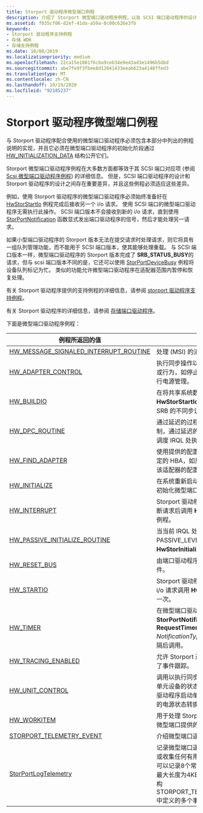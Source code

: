 ```yaml
---
title: Storport 驱动程序微型端口例程
description: 介绍了 Storport 微型端口驱动程序例程，以及 SCSI 端口驱动程序的设计和 Storport 驱动程序的设计之间的差异。
ms.assetid: f035cf06-d2ef-41da-a59a-0c00c626e3fb
keywords:
- Storport 驱动程序支持例程
- 存储 WDK
- 存储支持例程
ms.date: 10/08/2019
ms.localizationpriority: medium
ms.openlocfilehash: 22ca15e1881f6cba9ceb34e9e43ad3e1496b5dbd
ms.sourcegitcommit: abe7fe9f3fbee8d12641433eeab623a4148ffed3
ms.translationtype: MT
ms.contentlocale: zh-CN
ms.lasthandoff: 10/19/2020
ms.locfileid: "92185237"
---
```

# <a name="storport-driver-miniport-routines"></a>Storport 驱动程序微型端口例程

与 Storport 驱动程序配合使用的微型端口驱动程序必须包含本部分中列出的例程说明的实现，并且它必须在微型端口驱动程序的初始化阶段通过 [HW_INITIALIZATION_DATA](/windows-hardware/drivers/ddi/storport/ns-storport-_hw_initialization_data-r1) 结构公开它们。

Storport 微型端口驱动程序例程在大多数方面都等效于其 SCSI 端口对应项 (参阅 [Scsi 微型端口驱动程序例程](scsi-miniport-driver-routines.md)) 的详细信息。 但是，SCSI 端口驱动程序的设计和 Storport 驱动程序的设计之间存在重要差异，并且这些例程必须适应这些差异。

例如，使用 Storport 驱动程序的微型端口驱动程序必须始终准备好在 [HwStorStartIo](/windows-hardware/drivers/ddi/storport/nc-storport-hw_startio) 例程完成后接收另一个 i/o 请求。 使用 SCSI 端口的微型端口驱动程序无需执行此操作。 SCSI 端口版本不会接收到新的 i/o 请求，直到使用 [StorPortNotification](/windows-hardware/drivers/ddi/storport/nf-storport-storportnotification) 函数显式发出端口驱动程序的信号，然后才能处理另一请求。

如果小型端口驱动程序的 Storport 版本无法在提交请求时处理请求，则它将具有一组队列管理功能，而不能用于 SCSI 端口版本，使其能够处理重载。 与 SCSI 端口版本一样，微型端口驱动程序的 Storport 版本完成了 **SRB_STATUS_BUSY**的请求，但与 scsi 端口版本不同的是，它还可以使用 [StorPortDeviceBusy](/windows-hardware/drivers/ddi/storport/nf-storport-storportdevicebusy) 例程将设备队列标记为忙。 类似的功能允许微型端口驱动程序在适配器范围内暂停和恢复处理。

有关 Storport 驱动程序提供的支持例程的详细信息，请参阅 [storport 驱动程序支持例程](storport-driver-support-routines.md)。

有关 Storport 驱动程序的详细信息，请参阅 [存储端口驱动程序](storage-port-drivers.md)。

下面是微型端口驱动程序例程：

| 例程所返回的值 | 说明 |
| ------- | ----------- |
| [HW_MESSAGE_SIGNALED_INTERRUPT_ROUTINE](/windows-hardware/drivers/ddi/storport/nc-storport-hw_message_signaled_interrupt_routine) | 处理 (MSI) 的消息信号中断。 |
| [HW_ADAPTER_CONTROL](/windows-hardware/drivers/ddi/storport/nc-storport-hw_adapter_control) | 执行同步操作以控制适配器的状态或行为，如停止或重启 HBA 以进行电源管理。 |
| [HW_BUILDIO](/windows-hardware/drivers/ddi/storport/nc-storport-hw_buildio) | 在将共享系统数据结构传递到 **HwStorStartIo**之前，处理对该 SRB 的不同步访问。 |
| [HW_DPC_ROUTINE](/windows-hardware/drivers/ddi/storport/nc-storport-hw_dpc_routine) | 通过延迟的过程调用 (DPC) 机制，通过延迟的过程调用，延迟在调度 IRQL 处执行。 |
| [HW_FIND_ADAPTER](/windows-hardware/drivers/ddi/storport/nc-storport-hw_find_adapter) | 使用提供的配置来确定是否支持特定的 HBA，如果是，则返回有关该适配器的配置信息。 |
| [HW_INITIALIZE](/windows-hardware/drivers/ddi/storport/nc-storport-hw_initialize) | 在系统重新启动或出现电源故障后初始化微型端口驱动程序。 |
| [HW_INTERRUPT](/windows-hardware/drivers/ddi/storport/nc-storport-hw_interrupt) | Storport 驱动程序在 HBA 生成中断请求后调用 **HwStorInterrupt** 例程。 |
| [HW_PASSIVE_INITIALIZE_ROUTINE](/windows-hardware/drivers/ddi/storport/nc-storport-hw_passive_initialize_routine) | 当当前 IRQL 处于 PASSIVE_LEVEL 时，在 **HwStorInitialize** 例程后调用。 |
| [HW_RESET_BUS](/windows-hardware/drivers/ddi/storport/nc-storport-hw_reset_bus) | 由端口驱动程序调用以清除错误条件。 |
| [HW_STARTIO](/windows-hardware/drivers/ddi/storport/nc-storport-hw_startio) | Storport 驱动程序针对每个传入 i/o 请求调用 **HwStorStartIo** 例程一次。 |
| [HW_TIMER](/windows-hardware/drivers/ddi/storport/nc-storport-hw_timer) | 在微型端口驱动程序调用 **StorPortNotification** 且 **RequestTimerCall** *NotificationType* 值指定的时间间隔后调用。 |
| [HW_TRACING_ENABLED](/windows-hardware/drivers/ddi/storport/nc-storport-hw_tracing_enabled) | 允许 Storport 通知小型端口启用了事件跟踪。 |
| [HW_UNIT_CONTROL](/windows-hardware/drivers/ddi/storport/nc-storport-hw_unit_control) | 调用以执行同步操作，以控制存储单元设备的状态。 将通知微型端口驱动程序启动单位或处理设备设备的电源状态转换。 |
| [HW_WORKITEM](/windows-hardware/drivers/ddi/storport/nc-storport-hw_workitem) | 用于处理 Storport 工作项请求的微型端口提供的回调函数。 |
| [STORPORT_TELEMETRY_EVENT](/windows-hardware/drivers/ddi/storport/ns-storport-_storport_telemetry_event) | 介绍微型端口遥测数据负载。 |
| [StorPortLogTelemetry](/windows-hardware/drivers/ddi/storport/nf-storport-storportlogtelemetry) | 记录微型端口遥测事件以帮助诊断或收集任何有用的信息。 小型端口可以记录8个常规用途名称-值对和最大长度为4KB 的缓冲区，以及结构 STORPORT_TELEMETRY_EVENT 中定义的多个事件相关字段。 |